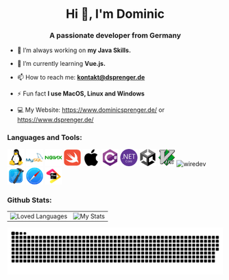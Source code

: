 <h1 align="center">Hi 👋, I'm Dominic</h1>
<h3 align="center">A passionate developer from Germany</h3>

- 🔭 I’m always working on **my Java Skills.**

- 🌱 I’m currently learning **Vue.js.**

- 📫 How to reach me: **kontakt@dsprenger.de**

- ⚡ Fun fact **I use MacOS, Linux and Windows**

- 💻 My Website: https://www.dominicsprenger.de/ or https://www.dsprenger.de/

### Languages and Tools:
<p align="left"> 
  <img src="https://raw.githubusercontent.com/devicons/devicon/master/icons/linux/linux-original.svg" alt="linux" width="40" height="40"/> </a> 
  <img src="https://raw.githubusercontent.com/devicons/devicon/master/icons/mysql/mysql-original-wordmark.svg" alt="mysql" width="40" height="40"/> </a> 
  <img src="https://raw.githubusercontent.com/devicons/devicon/master/icons/nginx/nginx-original.svg" alt="nginx" width="40" height="40"/> </a> 
  <img src="https://raw.githubusercontent.com/devicons/devicon/master/icons/swift/swift-original.svg" alt="swift" width="40" height="40"/> </a> 
<img src="https://raw.githubusercontent.com/devicons/devicon/1119b9f84c0290e0f0b38982099a2bd027a48bf1/icons/apple/apple-original.svg" alt="apple" width="40" height="40"/>
<img src="https://raw.githubusercontent.com/devicons/devicon/1119b9f84c0290e0f0b38982099a2bd027a48bf1/icons/csharp/csharp-original.svg" alt="c#" width="40" height="40"/>
<img src="https://raw.githubusercontent.com/devicons/devicon/1119b9f84c0290e0f0b38982099a2bd027a48bf1/icons/dotnetcore/dotnetcore-original.svg" alt=".net" width="40" height="40"/>
<img src="https://raw.githubusercontent.com/devicons/devicon/1119b9f84c0290e0f0b38982099a2bd027a48bf1/icons/unity/unity-original.svg" alt="unity" width="40" height="40"/>
  <img src="https://raw.githubusercontent.com/devicons/devicon/1119b9f84c0290e0f0b38982099a2bd027a48bf1/icons/vim/vim-original.svg" alt="vim" width="40" height="40"/>
<img src="https://avatars.githubusercontent.com/u/115789728?s=200&v=4" alt="wiredev" width="40" height="40"/>
<img src="https://raw.githubusercontent.com/devicons/devicon/1119b9f84c0290e0f0b38982099a2bd027a48bf1/icons/xcode/xcode-original.svg" alt="xcode" width="40" height="40"/>
<img src="https://raw.githubusercontent.com/devicons/devicon/1119b9f84c0290e0f0b38982099a2bd027a48bf1/icons/safari/safari-original.svg" alt="safari" width="40" height="40"/>
<img src="https://raw.githubusercontent.com/devicons/devicon/1119b9f84c0290e0f0b38982099a2bd027a48bf1/icons/jetbrains/jetbrains-original.svg" alt="jetbrains" width="40" height="40"/>
</p>

### Github Stats:

<table>
  <tr>
    <td>
      <img src="https://github-readme-stats.vercel.app/api/top-langs/?username=laypexx&hide=roff&hide_title=true&show_icons=true&layout=compact&theme=github_dark&hide_border=true" title="Loved Languages" **alt="Loved Languages"/>
    </td>
    <td>
      <img src="https://github-readme-stats.vercel.app/api?username=laypexx&hide_title=true&show_icons=true&theme=github_dark&hide=contribs&include_all_commits=true&count_private=true&hide_border=true" title="My Stats" **alt="My Stats"/>
    </td>
  </tr>
</table>

![github contribution grid snake animation](https://raw.githubusercontent.com/laypexx/laypexx/output/github-contribution-grid-snake-dark.svg)




